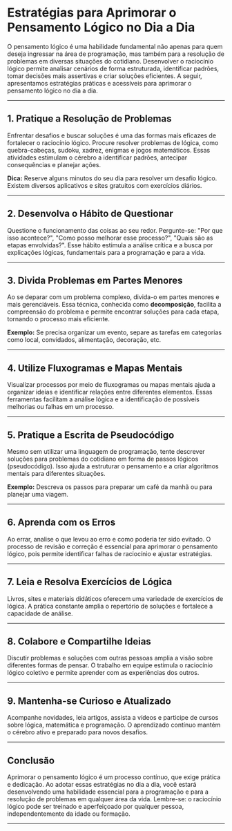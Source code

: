 
# Estratégias para Aprimorar o Pensamento Lógico no Dia a Dia

O pensamento lógico é uma habilidade fundamental não apenas para quem deseja ingressar na área de programação, mas também para a resolução de problemas em diversas situações do cotidiano. Desenvolver o raciocínio lógico permite analisar cenários de forma estruturada, identificar padrões, tomar decisões mais assertivas e criar soluções eficientes. A seguir, apresentamos estratégias práticas e acessíveis para aprimorar o pensamento lógico no dia a dia.

---

## 1. **Pratique a Resolução de Problemas**

Enfrentar desafios e buscar soluções é uma das formas mais eficazes de fortalecer o raciocínio lógico. Procure resolver problemas de lógica, como quebra-cabeças, sudoku, xadrez, enigmas e jogos matemáticos. Essas atividades estimulam o cérebro a identificar padrões, antecipar consequências e planejar ações.

**Dica:** Reserve alguns minutos do seu dia para resolver um desafio lógico. Existem diversos aplicativos e sites gratuitos com exercícios diários.

---

## 2. **Desenvolva o Hábito de Questionar**

Questione o funcionamento das coisas ao seu redor. Pergunte-se: "Por que isso acontece?", "Como posso melhorar esse processo?", "Quais são as etapas envolvidas?". Esse hábito estimula a análise crítica e a busca por explicações lógicas, fundamentais para a programação e para a vida.

---

## 3. **Divida Problemas em Partes Menores**

Ao se deparar com um problema complexo, divida-o em partes menores e mais gerenciáveis. Essa técnica, conhecida como **decomposição**, facilita a compreensão do problema e permite encontrar soluções para cada etapa, tornando o processo mais eficiente.

**Exemplo:** Se precisa organizar um evento, separe as tarefas em categorias como local, convidados, alimentação, decoração, etc.

---

## 4. **Utilize Fluxogramas e Mapas Mentais**

Visualizar processos por meio de fluxogramas ou mapas mentais ajuda a organizar ideias e identificar relações entre diferentes elementos. Essas ferramentas facilitam a análise lógica e a identificação de possíveis melhorias ou falhas em um processo.

---

## 5. **Pratique a Escrita de Pseudocódigo**

Mesmo sem utilizar uma linguagem de programação, tente descrever soluções para problemas do cotidiano em forma de passos lógicos (pseudocódigo). Isso ajuda a estruturar o pensamento e a criar algoritmos mentais para diferentes situações.

**Exemplo:** Descreva os passos para preparar um café da manhã ou para planejar uma viagem.

---

## 6. **Aprenda com os Erros**

Ao errar, analise o que levou ao erro e como poderia ter sido evitado. O processo de revisão e correção é essencial para aprimorar o pensamento lógico, pois permite identificar falhas de raciocínio e ajustar estratégias.

---

## 7. **Leia e Resolva Exercícios de Lógica**

Livros, sites e materiais didáticos oferecem uma variedade de exercícios de lógica. A prática constante amplia o repertório de soluções e fortalece a capacidade de análise.

---

## 8. **Colabore e Compartilhe Ideias**

Discutir problemas e soluções com outras pessoas amplia a visão sobre diferentes formas de pensar. O trabalho em equipe estimula o raciocínio lógico coletivo e permite aprender com as experiências dos outros.

---

## 9. **Mantenha-se Curioso e Atualizado**

Acompanhe novidades, leia artigos, assista a vídeos e participe de cursos sobre lógica, matemática e programação. O aprendizado contínuo mantém o cérebro ativo e preparado para novos desafios.

---

## Conclusão

Aprimorar o pensamento lógico é um processo contínuo, que exige prática e dedicação. Ao adotar essas estratégias no dia a dia, você estará desenvolvendo uma habilidade essencial para a programação e para a resolução de problemas em qualquer área da vida. Lembre-se: o raciocínio lógico pode ser treinado e aperfeiçoado por qualquer pessoa, independentemente da idade ou formação.

---
```